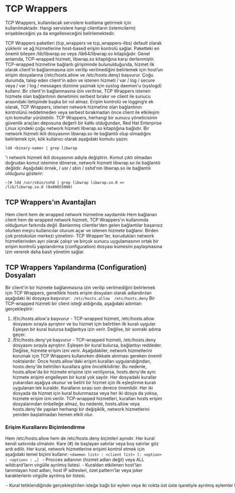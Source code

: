 # TCP Wrappers

TCP Wrappers, kullanılacak servislere kısıtlama getirmek için kullanılmaktadır. Hangi servislere hangi clientların (istemcilerin) erişebileceğini ya da engelleneceğini belirlemektedir.

TCP Wrappers paketleri (tcp_wrappers ve tcp_wrappers-libs) default olarak yüklenir ve ağ hizmetlerine host-based erişim kontrolü sağlar. Paketteki en önemli bileşen /lib/libwrap.so veya /lib64/libwrap.so kitaplığıdır. Genel anlamda, TCP-wrapped hizmeti, libwrap.so kitaplığına karşı derlenmiştir.
TCP-wrapped hizmetine bağlantı girişiminde bulunulduğunda, hizmet ilk olarak client'in bağlanmasına izin verilip verilmediğini belirlemek için host’un erişim dosyalarına (/etc/hosts.allow ve /etc/hosts.deny) başvurur. Çoğu durumda, talep eden client'in adını ve istenen hizmeti / var / log / secure veya / var / log / messages dizinine yazmak için syslog daemon'u (syslogd) kullanır.
Bir client'in bağlanmasına izin verilirse, TCP Wrappers istenen hizmete olan bağlantının denetimini serbest bırakır ve client ile sunucu arasındaki iletişimde başka bir rol almaz.
Erişim kontrolü ve logging’e ek olarak, TCP Wrappers, istenen network hizmetine olan bağlantının kontrolünü reddetmeden veya serbest bırakmadan önce client ile etkileşim için komutlar yürütebilir.
TCP Wrappers, herhangi bir sunucu yöneticisinin güvenlik araçları deposuna değerli bir katkı olduğundan, Red Hat Enterprise Linux içindeki çoğu network hizmeti libwrap.so kitaplığına bağlıdır.
Bir network hizmeti ikili dosyasının libwrap.so ile bağlantılı olup olmadığını belirlemek için, kök kullanıcı olarak aşağıdaki komutu yazın:

`ldd <binary-name> | grep libwrap`

<binary-name> 'i network hizmeti ikili dosyasının adıyla değiştirin. Komut çıktı olmadan doğrudan komut istemine dönerse, network hizmeti libwrap.so ile bağlantılı değildir.
Aşağıdaki örnek, / usr / sbin / sshd'nin libwrap.so ile bağlantılı olduğunu gösterir:
  
  `~]# ldd /usr/sbin/sshd | grep libwrap
   libwrap.so.0 => /lib/libwrap.so.0 (0x00655000)`
  
## TCP Wrappers'ın Avantajları
Hem client hem de wrapped network hizmetine saydamlık-Hem bağlanan client hem de wrapped network hizmeti, TCP Wrappers'ın kullanımda olduğunun farkında değil. Banlanmış clientler’den gelen bağlantılar başarısız olurken meşru kullanıcılar oturum açar ve istenen hizmete bağlanır.
Birden çok protokolün merkezi yönetimi- TCP Wrapper'ler, korudukları network hizmetlerinden ayrı olarak çalışır ve birçok sunucu uygulamasının ortak bir erişim kontrolü yapılandırma (configuration) dosyası kümesini paylaşmasına izin vererek daha basit yönetim sağlar.

## TCP Wrappers Yapılandırma (Configuration) Dosyaları
Bir client'in bir hizmete bağlanmasına izin verilip verilmediğini belirlemek için TCP Wrappers, genellikle hosts erişim dosyaları olarak adlandırılan aşağıdaki iki dosyaya başvurur:
 `	/etc/hosts.allow 
  /etc/hosts.deny `
Bir TCP-wrapped hizmeti bir client isteği aldığında, aşağıdaki adımları gerçekleştirir:
1.	/Etc/hosts.allow'a başvurur - TCP-wrapped hizmeti, /etc/hosts.allow dosyasını sırayla ayrıştırır ve bu hizmet için belirtilen ilk kuralı uygular. Eşleşen bir kural bulursa bağlantıya izin verir. Değilse, bir sonraki adıma geçer.
2.	/Etc/hosts.deny'ye başvurur - TCP-wrapped hizmeti, /etc/hosts.deny dosyasını sırayla ayrıştırır. Eşleşen bir kural bulursa, bağlantıyı reddeder. Değilse, hizmete erişim izni verir.
Aşağıdakiler, network hizmetlerini korumak için TCP Wrappers kullanırken dikkate alınması gereken önemli noktalardır:
Önce hosts.allow'daki erişim kuralları uygulandığından, hosts.deny'de belirtilen kurallara göre önceliklidirler. Bu nedenle, hosts.allow'da bir hizmete erişime izin veriliyorsa, hosts.deny'de aynı hizmete erişimi engelleyen bir kural yok sayılır.
Her dosyadaki kurallar yukarıdan aşağıya okunur ve belirli bir hizmet için ilk eşleştirme kuralı uygulanan tek kuraldır. Kuralların sırası son derece önemlidir.
Her iki dosyada da hizmet için kural bulunmazsa veya her iki dosya da yoksa, hizmete erişim izni verilir.
TCP-wrapped hizmetleri, kuralları hosts erişim dosyalarından önbelleğe almaz, bu nedenle, hosts.allow veya hosts.deny'de yapılan herhangi bir değişiklik, network hizmetlerini yeniden başlatmadan hemen etkili olur.

### Erişim Kurallarını Biçimlendirme
Hem /etc/hosts.allow hem de /etc/hosts.deny biçimleri aynıdır. Her kural kendi satırında olmalıdır. Kare (#) ile başlayan satırlar veya boş satırlar göz ardı edilir.
Her kural, network hizmetlerine erişimi kontrol etmek için aşağıdaki temel biçimi kullanır:
`<daemon list> : <client list> [: <option> : <option> : …] `
<daemon list> - Procces adlarının (hizmet adları değil) veya ALL wildcard’ların virgülle ayrılmış listesi.
<client list> - Kuraldan etkilenen host'ları tanımlayan host adları, host IP adresleri, özel pattern'lar veya joker karakterlerin virgülle ayrılmış bir listesi.
<option> - Kural tetiklendiğinde gerçekleştirilen isteğe bağlı bir eylem veya iki nokta üst üste işaretiyle ayrılmış eylemler listesi. option field, genişletmeleri destekler, shell komutlarını başlatır, erişime izin verir veya reddeder ve logging davranışını değiştirir.
Aşağıda temel bir örnek hosts erişim kuralı verilmiştir:
`vsftpd : .example.com `
Bu kural, TCP Wrappers'a example.com domain'deki herhangi bir host'tan FTP daemon (vsftpd) bağlantılarını izlemelerini söyler. Bu kural hosts.allow'da görünürse, bağlantı kabul edilir. Bu kural hosts.deny'de görünürse, bağlantı reddedilir.
Sonraki örnek hosts erişim kuralı daha karmaşıktır ve iki option field kullanır:
`sshd : .example.com  \
	: spawn /bin/echo `/bin/date` access denied>>/var/log/sshd.log \
	: deny `

Her option field’ın önünde ters eğik çizginin (\) kullanılması, kuralın uzunluktan dolayı başarısız olmasını önler.
Bu örnek kural, example.com domain'deki bir host'dan SSH daexxmon (sshd) ile bağlantı kurulmaya çalışılırsa, girişimi özel bir log dosyasına eklemek için echo komutunu çalıştıracağını ve bağlantıyı reddettiğini belirtir. İsteğe bağlı deny yönergesi kullanıldığından, bu satır, hosts.allow dosyasında görünse bile erişimi reddeder.

#### 	Wildcardlar
Wildcardlar, TCP Wrappers'ın daemons veya host gruplarıyla daha kolay eşleşmesini sağlar. Aşağıdaki wildcards mevcuttur:
ALL - Her şeyle eşleşir. Hem daemon listesi hem de client listesi için kullanılabilir.
LOCAL - Localhost gibi nokta (.) İçermeyen herhangi bir host ile eşleşir.
KNOWN - Hostname ve host adreslerinin bilindiği veya kullanıcının bilindiği herhangi bir host ile eşleşir.
UNKNOWN - Hostname veya host adresinin bilinmediği veya kullanıcının bilinmediği herhangi bir host ile eşleşir.
PARANOID - Host adını elde etmek için kaynak IP adresinde bir reverse DNS araması yapılır. Ardından IP adresini çözmek için bir DNS araması gerçekleştirilir. İki IP adresi eşleşmezse, bağlantı kesilir ve log'lar güncellenir.


#### 	Patternlar
Patterns, client hosts gruplarını daha kesin olarak belirtmek için erişim kurallarının client field’da kullanılabilir. Aşağıda, client field'deki girişler için yaygın olarak kullanılan pattern'ların bir listesi verilmiştir:
Nokta (.) İle başlayan Hostname - Bir hostname'nin başına nokta koymak, adın listelenen bileşenlerini paylaşan tüm host'lerle eşleştirir. Aşağıdaki örnek, example.com domain içindeki herhangi bir host için geçerlidir:
ALL : .example.com
Nokta (.) İle biten IP adresi - Bir IP adresinin sonuna nokta koymak, bir IP adresinin initial numeric gruplarını paylaşan tüm host'larla eşleştirir. Aşağıdaki örnek, 192.168.x.x network içindeki herhangi bir host için geçerlidir:
ALL : 192.168.
IP adresi/netmask pair - Netmask ifadeleri, belirli bir IP adresi grubuna erişimi kontrol etmek için bir pattern olarak da kullanılabilir. Aşağıdaki örnek, adres aralığı 192.168.0.0 - 192.168.1.255 olan tüm host'lar için geçerlidir:
ALL : 192.168.0.0/255.255.254.0
[IPv6 adresi]/prefixlen pair - [net]/prefixlen pair’lar belirli bir IPv6 adres grubuna erişimi kontrol etmek için bir model olarak da kullanılabilir. Aşağıdaki örnek, adres aralığı 3ffe: 505: 2: 1 ::  -  3ffe: 505: 2: 1: ffff: ffff: ffff: ffff olan tüm hoxst'ler için geçerlidir:
ALL : [3ffe:505:2:1::]/64
Yıldız işareti (*) - Yıldız işaretleri, diğer pattern türlerini içeren karmaşık bir listede karıştırılmadıkları sürece, tüm hostname’leri veya IP adres gruplarını eşleştirmek için kullanılabilir. Aşağıdaki örnek, example.com domain içindeki herhangi bir hoxt için geçerlidir:
ALL : *.example.com
Eğik çizgi (/) - Bir client listesi eğik çizgiyle başlıyorsa, dosya adı olarak değerlendirilir. Bu, çok sayıda host'u belirten kurallar gerekliyse kullanışlıdır. Aşağıdaki örnek, tüm Telnet bağlantıları için TCP Wrappers'ı /etc/telnet.hosts dosyasına başvurur:
in.telnetd : /etc/telnet.hosts


#### 	Portmap ve TCP Wrapper’lar
Portmap'in TCP Wrappers uygulaması host aramalarını desteklemez, bu da portmap'in host'ları tanımlamak için hostname’leri kullanamayacağı anlamına gelir. Sonuç olarak, hosts.allow veya hosts.deny'deki portmap için erişim kontrol kuralları, host'ları belirtmek için IP adreslerini veya ALL anahtar kelimesini kullanmalıdır.
Portmap erişim kontrol kurallarında yapılan değişiklikler hemen etkili olmayabilir. Portmap hizmetini yeniden başlatmanız gerekebilir.
NIS ve NFS gibi yaygın olarak kullanılan hizmetler, çalışmak için portmap'e bağlıdır, bu nedenle bu sınırlamalara dikkat edilmelidir.


#### 	Operator’ler
Şu anda, erişim kontrol kuralları bir operatör olan EXCEPT'i kabul etmektedir. Hem daemon listesinde hem de bir kuralın client listesinde kullanılabilir. hosts.allow dosyasından alınan aşağıdaki örnekte, tüm example.com host'ların attacker.example.com dışındaki tüm hizmetlere bağlanmasına izin verilir:
ALL : .example.com EXCEPT attacker.example.com
Bir hosts.allow dosyasından başka bir örnekte, 192.168.0.x network'deki client'ler FTP dışındaki tüm hizmetleri kullanabilir:
ALL EXCEPT vsftpd : 192.168.0.
